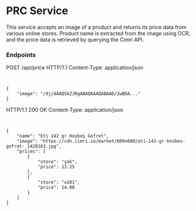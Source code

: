 # PRC Service

This service accepts an image of a product and returns its price data from various online stores. Product name is extracted from the image using OCR, and the price data is retrieved by querying the Cimri API.


### Endpoints

POST /api/price HTTP/1.1
Content-Type: application/json
```


{
    "image": "/9j/4AAQSkZJRgABAQAAAQABAAD/2wBDA..."
}
```

HTTP/1.1 200 OK
Content-Type: application/json
```


{
    "name": "Eti 142 gr Hoşbeş Gofret",
    "image": "https://cdn.cimri.io/market/600x600/eti-142-gr-hosbes-gofret-_1428163.jpg",
    "prices": [
        {
            "store": "şok",
            "price": 13.25
        },
        {
            "store": "a101",
            "price": 14.00
        }
    ]
}
```